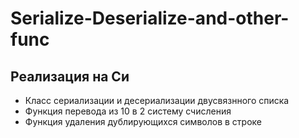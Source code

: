 # Serialize-Deserialize-and-other-func

## Реализация на Си

- Класс сериализации и десериализации двусвязнного списка
- Функция перевода из 10 в 2 систему счисления
- Функция удаления дублирующихся символов в строке
